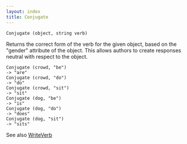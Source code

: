 ```yaml
---
layout: index
title: Conjugate
---
```


    Conjugate (object, string verb)

Returns the correct form of the verb for the given object, based on the "gender" attribute of the object. This allows authors to create responses neutral with respect to the object.

```
Conjugate (crowd, "be")
-> "are"
Conjugate (crowd, "do")
-> "do"
Conjugate (crowd, "sit")
-> "sit"
Conjugate (dog, "be")
-> "is"
Conjugate (dog, "do")
-> "does"
Conjugate (dog, "sit")
-> "sits"
```

See also [WriteVerb](writeverb.html)